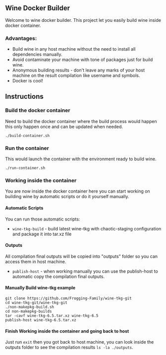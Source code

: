 ## Wine Docker Builder
Welcome to wine docker builder. This project let you easily build wine inside docker container.
### Advantages:

* Build wine in any host machine without the need to install all dependencies manually.
* Avoid contaminate your machine with tone of packages just for build wine.
* Anonymous building results - don't leave any marks of your host machine on the result compilation like username and symbols.
* Docker is cool!

## Instructions
### Build the docker container
Need to build the docker container where the build process would happen this only happen once and can be updated when needed.
```
./build-container.sh
```
### Run the container 
This would launch the container with the environment ready to build wine.
```
./run-container.sh
```
### Working inside the container
You are now inside the docker container here you can start working on building wine by automatic scripts or do it yourself manually.
#### Automatic Scripts
You can run those automatic scripts:
- `wine-tkg-build` - build latest wine-tkg with chaotic-staging configuration and package it into tar.xz file

#### Outputs
All compilation final outputs will be copied into "outputs" folder so you can access them in host machine.
- `publish-host` - when working manually you can use the publish-host <filename> to automatic copy the compilation final outputs.

#### Manually Build wine-tkg example
```
git clone https://github.com/Frogging-Family/wine-tkg-git
cd wine-tkg-git/wine-tkg-git
./non-makepkg-build.sh
cd non-makepkg-builds
tar -cavf wine-tkg-6.5.tar.xz wine-tkg-6.5
publish-host wine-tkg-6.5.tar.xz
```
#### Finish Working inside the container and going back to host
Just run `exit` then you got back to host machine, you can look inside the outputs folder to see the compilation results `ls -la ./outputs`.
